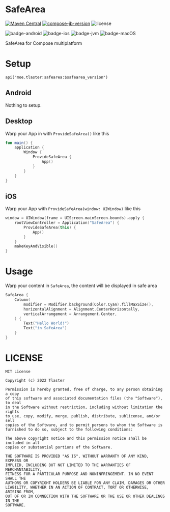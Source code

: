 # SafeArea
[![Maven Central](https://maven-badges.herokuapp.com/maven-central/moe.tlaster/safearea/badge.svg)](https://maven-badges.herokuapp.com/maven-central/moe.tlaster/safearea)
[![compose-jb-version](https://img.shields.io/badge/compose--jb-1.2.0--alpha01--dev748-blue)](https://github.com/JetBrains/compose-jb)
![license](https://img.shields.io/github/license/Tlaster/SafeArea)

![badge-android](https://img.shields.io/badge/Platform-Android-brightgreen)
![badge-ios](https://img.shields.io/badge/Platform-iOS-lightgray)
![badge-jvm](https://img.shields.io/badge/Platform-JVM-orange)
![badge-macOS](https://img.shields.io/badge/Platform-macOS-purple)

SafeArea for Compose multiplatform

# Setup
```
api("moe.tlaster:safearea:$safearea_version")
```
## Android
Nothing to setup.
## Desktop
Warp your App in with `ProvideSafeArea()` like this
```Kotlin
fun main() {
    application {
        Window {
            ProvideSafeArea {
                App()
            }
        }
    }
}
```
## iOS
Warp your App with `ProvideSafeArea(window: UIWindow)` like this
```Kotlin
window = UIWindow(frame = UIScreen.mainScreen.bounds).apply {
    rootViewController = Application("SafeArea") {
        ProvideSafeArea(this) {
            App()
        }
    }
    makeKeyAndVisible()
}
```

# Usage
Warp your content in `SafeArea`, the content will be displayed in safe area
```Kotlin
SafeArea {
    Column(
        modifier = Modifier.background(Color.Cyan).fillMaxSize(),
        horizontalAlignment = Alignment.CenterHorizontally,
        verticalArrangement = Arrangement.Center,
    ) {
        Text("Hello World!")
        Text("in SafeArea")
    }
}
```


# LICENSE
```
MIT License

Copyright (c) 2022 Tlaster

Permission is hereby granted, free of charge, to any person obtaining a copy
of this software and associated documentation files (the "Software"), to deal
in the Software without restriction, including without limitation the rights
to use, copy, modify, merge, publish, distribute, sublicense, and/or sell
copies of the Software, and to permit persons to whom the Software is
furnished to do so, subject to the following conditions:

The above copyright notice and this permission notice shall be included in all
copies or substantial portions of the Software.

THE SOFTWARE IS PROVIDED "AS IS", WITHOUT WARRANTY OF ANY KIND, EXPRESS OR
IMPLIED, INCLUDING BUT NOT LIMITED TO THE WARRANTIES OF MERCHANTABILITY,
FITNESS FOR A PARTICULAR PURPOSE AND NONINFRINGEMENT. IN NO EVENT SHALL THE
AUTHORS OR COPYRIGHT HOLDERS BE LIABLE FOR ANY CLAIM, DAMAGES OR OTHER
LIABILITY, WHETHER IN AN ACTION OF CONTRACT, TORT OR OTHERWISE, ARISING FROM,
OUT OF OR IN CONNECTION WITH THE SOFTWARE OR THE USE OR OTHER DEALINGS IN THE
SOFTWARE.
```

